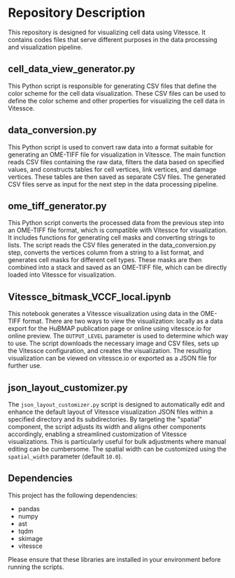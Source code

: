 # Repository Description

This repository is designed for visualizing cell data using Vitessce. It contains codes files that serve different purposes in the data processing and visualization pipeline.

## cell_data_view_generator.py

This Python script is responsible for generating CSV files that define the color scheme for the cell data visualization. These CSV files can be used to define the color scheme and other properties for visualizing the cell data in Vitessce.

## data_conversion.py

This Python script is used to convert raw data into a format suitable for generating an OME-TIFF file for visualization in Vitessce. The main function reads CSV files containing the raw data, filters the data based on specified values, and constructs tables for cell vertices, link vertices, and damage vertices. These tables are then saved as separate CSV files. The generated CSV files serve as input for the next step in the data processing pipeline.

## ome_tiff_generator.py

This Python script converts the processed data from the previous step into an OME-TIFF file format, which is compatible with Vitessce for visualization. It includes functions for generating cell masks and converting strings to lists. The script reads the CSV files generated in the data_conversion.py step, converts the vertices column from a string to a list format, and generates cell masks for different cell types. These masks are then combined into a stack and saved as an OME-TIFF file, which can be directly loaded into Vitessce for visualization.

## Vitessce_bitmask_VCCF_local.ipynb

This notebook generates a Vitessce visualization using data in the OME-TIFF format. There are two ways to view the visualization: locally as a data export for the HuBMAP publication page or online using vitessce.io for online preview. The `OUTPUT_LEVEL` parameter is used to determine which way to use. The script downloads the necessary image and CSV files, sets up the Vitessce configuration, and creates the visualization. The resulting visualization can be viewed on vitessce.io or exported as a JSON file for further use.

## json_layout_customizer.py

The `json_layout_customizer.py` script is designed to automatically edit and enhance the default layout of Vitessce visualization JSON files within a specified directory and its subdirectories. By targeting the "spatial" component, the script adjusts its width and aligns other components accordingly, enabling a streamlined customization of Vitessce visualizations. This is particularly useful for bulk adjustments where manual editing can be cumbersome. The spatial width can be customized using the `spatial_width` parameter (default `10.0`).

## Dependencies

This project has the following dependencies:
- pandas
- numpy
- ast
- tqdm
- skimage
- vitessce

Please ensure that these libraries are installed in your environment before running the scripts.